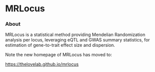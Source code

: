 # MRLocus

### About

MRLocus is a statistical method providing Mendelian Randomization
analysis per locus, leveraging eQTL and GWAS summary statistics, for
estimation of gene-to-trait effect size and dispersion.

Note the new homepage of MRLocus has moved to:

<https://thelovelab.github.io/mrlocus>
